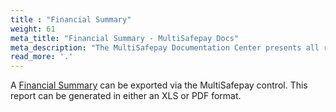 ```yaml
---
title : "Financial Summary"
weight: 61
meta_title: "Financial Summary - MultiSafepay Docs"
meta_description: "The MultiSafepay Documentation Center presents all relevant information about our Plugins and API. You can also find support pages for Payment Methods, Tools and General Questions as well as the contact details of our Support and Integration Teams."
read_more: '.'
---
```

A [Financial Summary](https://merchant.multisafepay.com/financial-summary) can be exported via the MultiSafepay control. This report can be generated in either an XLS or PDF format.